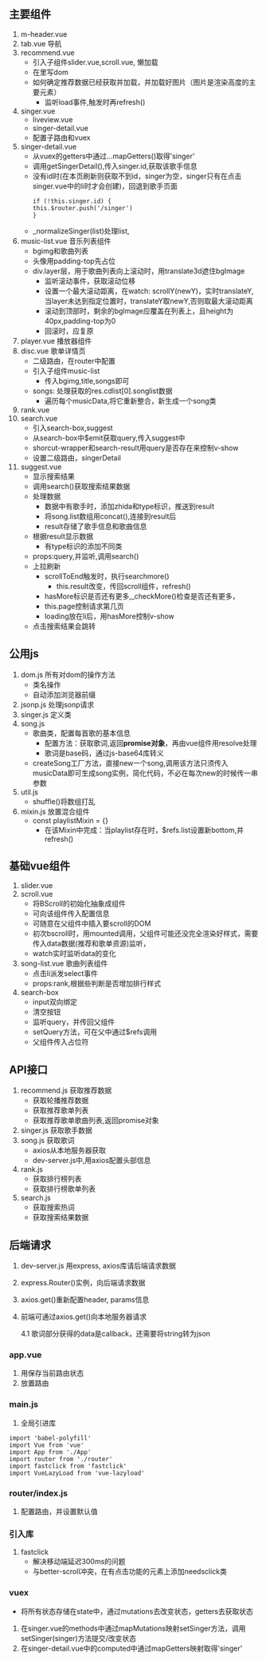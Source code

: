 ## 主要组件
1. m-header.vue
2. tab.vue 导航
3. recommend.vue
	- 引入子组件slider.vue,scroll.vue, 懒加载
	- 在<slider>里写dom
	- 如何确定推荐数据已经获取并加载，并加载好图片（图片是渲染高度的主要元素）
		- 监听<img>load事件,触发时再refresh()
4. singer.vue
	- liveview.vue
	- singer-detail.vue
	- 配置子路由和vuex
5. singer-detail.vue
	- 从vuex的getters中通过...mapGetters()取得'singer'
	- 调用getSingerDetail(),传入singer.id,获取该歌手信息
	- 没有id时(在本页刷新则获取不到id，singer为空，singer只有在点击singer.vue中的li时才会创建)，回退到歌手页面
		```
	  if (!this.singer.id) {
	    this.$router.push('/singer')
	  }
		```	
	- _normalizeSinger(list)处理list,
6. music-list.vue 音乐列表组件
	- bgimg和歌曲列表
	- 头像用padding-top先占位
	- div.layer层，用于歌曲列表向上滚动时，用translate3d遮住bgImage
		- 监听滚动事件，获取滚动位移
		- 设置一个最大滚动距离，在watch: scrollY(newY)，实时translateY,当layer未达到指定位置时，translateY取newY,否则取最大滚动距离
		- 滚动到顶部时，剩余的bgImage应覆盖在列表上，且height为40px,padding-top为0
		- 回滚时，应复原
7. player.vue 播放器组件
8. disc.vue 歌单详情页 
	- 二级路由，在router中配置
	- 引入子组件music-list
		- 传入bgimg,title,songs即可
	- songs: 处理获取的res.cdlist[0].songlist数据
		- 遍历每个musicData,将它重新整合，新生成一个song类
9. rank.vue
10. search.vue
	- 引入search-box,suggest
	- 从search-box中$emit获取query,传入suggest中
	- shorcut-wrapper和search-result用query是否存在来控制v-show
	- 设置二级路由，singerDetail
11. suggest.vue
	- 显示搜索结果
	- 调用search()获取搜索结果数据
	- 处理数据
		- 数据中有歌手时，添加zhida和type标识，推送到result
		- 将song.list数组用concat(),连接到result后
		- result存储了歌手信息和歌曲信息
	- 根据result显示数据
		- 有type标识的添加不同类
	- props:query,并监听,调用search()
	- 上拉刷新
		- scrollToEnd触发时，执行searchmore()
			- this.result改变，传回scroll组件，refresh()
		- hasMore标识是否还有更多,_checkMore()检查是否还有更多，
		- this.page控制请求第几页
		- loading放在li后，用hasMore控制v-show
	- 点击搜索结果会跳转

## 公用js
1. dom.js 所有对dom的操作方法
	- 类名操作
	- 自动添加浏览器前缀
2. jsonp.js 处理jsonp请求
3. singer.js 定义类
4. song.js
	- 歌曲类，配置每首歌的基本信息
		- 配置方法：获取歌词,返回**promise对象**，再由vue组件用resolve处理
		- 歌词是base码，通过js-base64库转义
	- createSong工厂方法，直接new一个song,调用该方法只须传入musicData即可生成song实例，简化代码，不必在每次new的时候传一串参数
5. util.js
	- shuffle()将数组打乱
6. mixin.js 放置混合组件
	- const playlistMixin = {}
		- 在该Mixin中完成：当playlist存在时，$refs.list设置新bottom,并refresh()

## 基础vue组件
1. slider.vue
2. scroll.vue
	- 将BScroll的初始化抽象成组件
	- 可向该组件传入配置信息
	- <slot>可随意在父组件中插入要scroll的DOM
	- 初次bscroll时，用mounted调用，父组件可能还没完全渲染好样式，需要传入data数据(推荐和歌单资源)监听，
	- watch实时监听data的变化
3. song-list.vue  歌曲列表组件
	- 点击li派发select事件
	- props:rank,根据些判断是否增加排行样式
4. search-box
	- input双向绑定
	- 清空按钮
	- 监听query，并传回父组件
	- setQuery方法，可在父中通过$refs调用
	- 父组件传入占位符

## API接口
1. recommend.js 获取推荐数据
	- 获取轮播推荐数据
	- 获取推荐歌单列表
	- 获取推荐歌单歌曲列表,返回promise对象
2. singer.js 获取歌手数据
3. song.js  获取歌词
	- axios从本地服务器获取
	- dev-server.js中,用axios配置头部信息
4. rank.js 
	- 获取排行榜列表
	- 获取排行榜歌单列表
5. search.js
	- 获取搜索热词
	- 获取搜索结果数据 

## 后端请求
1. dev-server.js 用express, axios库请后端请求数据
2. express.Router()实例，向后端请求数据
3. axios.get()重新配置header, params信息
4. 前端可通过axios.get()向本地服务器请求

	4.1 歌词部分获得的data是callback，还需要将string转为json

### app.vue
1. 用<keep-alive>保存当前路由状态
2. 放置路由

### main.js
1. 全局引进库
```
import 'babel-polyfill'
import Vue from 'vue'
import App from './App'
import router from './router'
import fastclick from 'fastclick'
import VueLazyLoad from 'vue-lazyload'
```

### router/index.js
1. 配置路由，并设置默认值

### 引入库
1. fastclick
	- 解决移动端延迟300ms的问题
	- 与better-scroll冲突，在有点击功能的元素上添加needsclick类

### vuex
- 将所有状态存储在state中，通过mutations去改变状态，getters去获取状态
1. 在singer.vue的methods中通过mapMutations映射setSinger方法，调用setSinger(singer)方法提交/改变状态
2. 在singer-detail.vue中的computed中通过mapGetters映射取得'singer'
